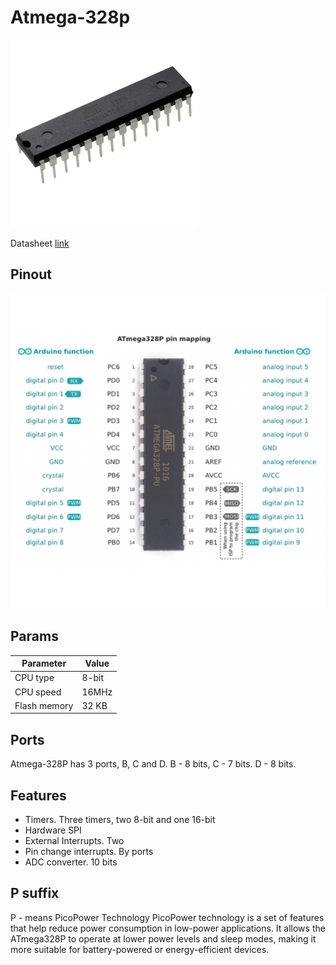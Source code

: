 # Atmega-328p
![atmega328p](./assets/atmega328p.png)

Datasheet [link](./assets/atmega-328p-datasheet.pdf)

## Pinout

![atmega328p pinout](./assets/atmega328-pins.png)

## Params
| Parameter    | Value |
| ------------ | ----- |
| CPU type     | 8-bit |
| CPU speed    | 16MHz |
| Flash memory | 32 KB |

## Ports
Atmega-328P has 3 ports, B, C and D.
B - 8 bits, C - 7 bits. D - 8 bits.

## Features
- Timers. Three timers, two 8-bit and one 16-bit
- Hardware SPI
- External Interrupts. Two
- Pin change interrupts. By ports
- ADC converter. 10 bits

## P suffix
P - means PicoPower Technology PicoPower technology is a set of features that help reduce power consumption in low-power applications. It allows the ATmega328P to operate at lower power levels and sleep modes, making it more suitable for battery-powered or energy-efficient devices.


